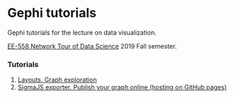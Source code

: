 # Gephi tutorials

Gephi tutorials for the lecture on data visualization.

[EE-558 Network Tour of Data Science](https://edu.epfl.ch/coursebook/en/a-network-tour-of-data-science-EE-558) 2019 Fall semester.

### Tutorials
1. [Layouts. Graph exploration](https://github.com/mizvol/gephi-tutorials/tree/master/Layouts)
2. [SigmaJS exporter. Publish your graph online (hosting on GitHub pages)](https://github.com/mizvol/gephi-tutorials/tree/master/SigmaJS%20exporter)
